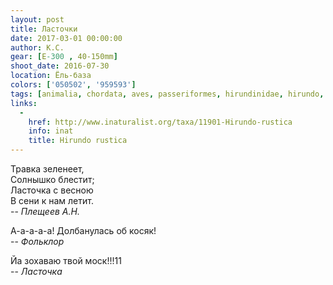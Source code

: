 ```yaml
---
layout: post
title: Ласточки
date: 2017-03-01 00:00:00
author: К.С.
gear: [E-300 , 40-150mm]
shoot_date: 2016-07-30
location: Ёль-база
colors: ['050502', '959593']
tags: [animalia, chordata, aves, passeriformes, hirundinidae, hirundo, hirundo rustica]
links:
  -
    href: http://www.inaturalist.org/taxa/11901-Hirundo-rustica
    info: inat
    title: Hirundo rustica
---
```


Травка зеленеет,  
Солнышко блестит;  
Ласточка с весною  
В сени к нам летит.  
-- <cite>Плещеев А.Н.</cite>

А-а-а-а-а! Долбанулась об косяк!  
-- <cite>Фольклор</cite>

Йа зохаваю твой моск!!!11  
-- <cite>Ласточка</cite>
